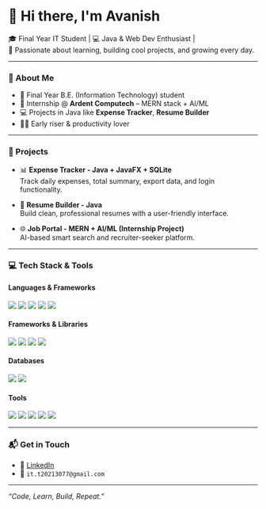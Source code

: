 # 👋 Hi there, I'm Avanish

🎓 Final Year IT Student | 💻 Java & Web Dev Enthusiast |  
🚀 Passionate about learning, building cool projects, and growing every day.

---

### 🧠 About Me
- 💼 Final Year B.E. (Information Technology) student  
- 🧪 Internship @ **Ardent Computech** – MERN stack + AI/ML  
- 💻 Projects in Java like **Expense Tracker**, **Resume Builder**  
- 🧘‍♂️ Early riser & productivity lover  

---

### 💼 Projects

- 📊 **Expense Tracker - Java + JavaFX + SQLite**  
  Track daily expenses, total summary, export data, and login functionality.

- 📝 **Resume Builder - Java**  
  Build clean, professional resumes with a user-friendly interface.

- 🌐 **Job Portal - MERN + AI/ML (Internship Project)**  
  AI-based smart search and recruiter-seeker platform.

---

### 💻 Tech Stack & Tools

#### **Languages & Frameworks**
<p>
  <img src="https://img.shields.io/badge/Java-ED8B00?style=for-the-badge&logo=java&logoColor=white" />
  <img src="https://img.shields.io/badge/JavaScript-F7DF1E?style=for-the-badge&logo=javascript&logoColor=black" />
  <img src="https://img.shields.io/badge/Python-3776AB?style=for-the-badge&logo=python&logoColor=white" />
  <img src="https://img.shields.io/badge/HTML5-E34F26?style=for-the-badge&logo=html5&logoColor=white" />
  <img src="https://img.shields.io/badge/CSS3-1572B6?style=for-the-badge&logo=css3&logoColor=white" />
</p>

#### **Frameworks & Libraries**
<p>
  <img src="https://img.shields.io/badge/JavaFX-1C1C1C?style=for-the-badge&logo=java&logoColor=white" />
  <img src="https://img.shields.io/badge/React-20232A?style=for-the-badge&logo=react&logoColor=61DAFB" />
  <img src="https://img.shields.io/badge/Node.js-339933?style=for-the-badge&logo=nodedotjs&logoColor=white" />
  <img src="https://img.shields.io/badge/Express.js-000000?style=for-the-badge&logo=express&logoColor=white" />
</p>

#### **Databases**
<p>
  <img src="https://img.shields.io/badge/SQLite-003B57?style=for-the-badge&logo=sqlite&logoColor=white" />
  <img src="https://img.shields.io/badge/MongoDB-47A248?style=for-the-badge&logo=mongodb&logoColor=white" />
</p>

#### **Tools**
<p>
  <img src="https://img.shields.io/badge/Git-F05032?style=for-the-badge&logo=git&logoColor=white" />
  <img src="https://img.shields.io/badge/GitHub-181717?style=for-the-badge&logo=github&logoColor=white" />
  <img src="https://img.shields.io/badge/VS%20Code-007ACC?style=for-the-badge&logo=visual-studio-code&logoColor=white" />
  <img src="https://img.shields.io/badge/NetBeans-1B6AC6?style=for-the-badge&logo=apache-netbeans-ide&logoColor=white" />
  <img src="https://img.shields.io/badge/Figma-F24E1E?style=for-the-badge&logo=figma&logoColor=white" />
</p>

---

### 📬 Get in Touch

- 💼 [LinkedIn](https://www.linkedin.com/avanish3077)   
- 📧 `it.t20213077@gmail.com`

---

_“Code, Learn, Build, Repeat.”_
